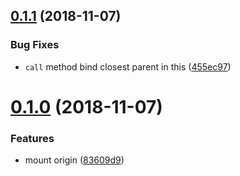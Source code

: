 <a name="0.1.1"></a>

## [0.1.1](https://github.com/imcuttle/react-pizza/compare/v0.1.0...v0.1.1) (2018-11-07)

### Bug Fixes

- `call` method bind closest parent in this ([455ec97](https://github.com/imcuttle/react-pizza/commit/455ec97))

<a name="0.1.0"></a>

# [0.1.0](https://github.com/imcuttle/react-pizza/compare/83609d9...v0.1.0) (2018-11-07)

### Features

- mount origin ([83609d9](https://github.com/imcuttle/react-pizza/commit/83609d9))
